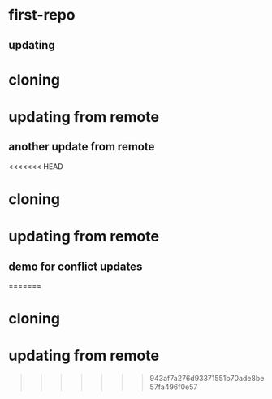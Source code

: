 # first-repo

## updating

# cloning 

# updating from remote

## another update from remote

<<<<<<< HEAD
# cloning 

# updating from remote

## demo  for conflict updates
=======
# cloning

# updating from remote
>>>>>>> 943af7a276d93371551b70ade8be57fa496f0e57
